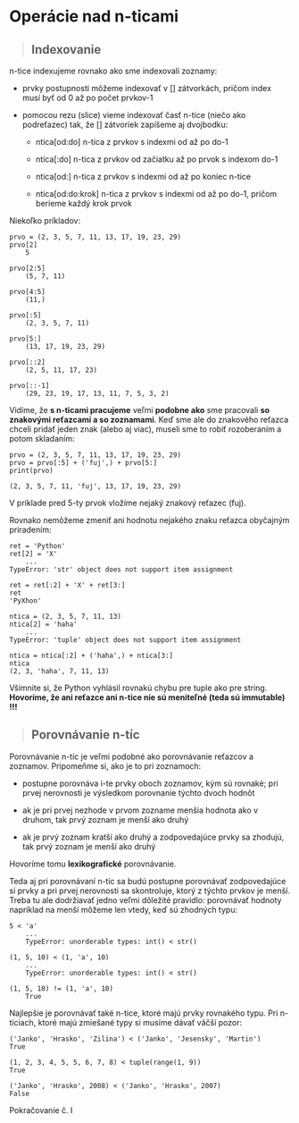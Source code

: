 # Operácie nad n-ticami

> ## Indexovanie
n-tice indexujeme rovnako ako sme indexovali zoznamy:

* prvky postupnosti môžeme indexovať v [] zátvorkách, pričom index musí byť od 0 až po počet prvkov-1

* pomocou rezu (slice) vieme indexovať časť n-tice (niečo ako podreťazec) tak, že [] zátvoriek zapíšeme aj dvojbodku:

    * ntica[od:do] n-tica z prvkov s indexmi od až po do-1

    * ntica[:do] n-tica z prvkov od začiatku až po prvok s indexom do-1

    * ntica[od:] n-tica z prvkov s indexmi od až po koniec n-tice

    * ntica[od:do:krok] n-tica z prvkov s indexmi od až po do-1, pričom berieme každý krok prvok

Niekoľko príkladov:
~~~
prvo = (2, 3, 5, 7, 11, 13, 17, 19, 23, 29)
prvo[2]
    5

prvo[2:5]
    (5, 7, 11)

prvo[4:5]
    (11,)

prvo[:5]
    (2, 3, 5, 7, 11)

prvo[5:]
    (13, 17, 19, 23, 29)

prvo[::2]
    (2, 5, 11, 17, 23)

prvo[::-1]
    (29, 23, 19, 17, 13, 11, 7, 5, 3, 2)
~~~
Vidíme, že **s n-ticami pracujeme** veľmi **podobne ako** sme pracovali **so znakovými reťazcami a so zoznamami**. Keď sme ale do znakového reťazca chceli pridať jeden znak (alebo aj viac), museli sme to robiť rozoberaním a potom skladaním:
~~~
prvo = (2, 3, 5, 7, 11, 13, 17, 19, 23, 29)
prvo = prvo[:5] + ('fuj',) + prvo[5:]
print(prvo)

(2, 3, 5, 7, 11, 'fuj', 13, 17, 19, 23, 29)
~~~
V príklade pred 5-ty prvok vložíme nejaký znakový reťazec (fuj).

Rovnako nemôžeme zmeniť ani hodnotu nejakého znaku reťazca obyčajným priradením:
~~~
ret = 'Python'
ret[2] = 'X'
    ...
TypeError: 'str' object does not support item assignment

ret = ret[:2] + 'X' + ret[3:]
ret
'PyXhon'

ntica = (2, 3, 5, 7, 11, 13)
ntica[2] = 'haha'
    ...
TypeError: 'tuple' object does not support item assignment

ntica = ntica[:2] + ('haha',) + ntica[3:]
ntica
(2, 3, 'haha', 7, 11, 13)
~~~
Všimnite si, že Python vyhlásil rovnakú chybu pre tuple ako pre string.
**Hovoríme, že ani reťazce ani n-tice nie sú meniteľné (teda sú immutable) !!!**

> ## Porovnávanie n-tíc
Porovnávanie n-tíc je veľmi podobné ako porovnávanie reťazcov a zoznamov. Pripomeňme si, ako je to pri zoznamoch:

* postupne porovnáva i-te prvky oboch zoznamov, kým sú rovnaké; pri prvej nerovnosti je výsledkom porovnanie týchto dvoch hodnôt

* ak je pri prvej nezhode v prvom zozname menšia hodnota ako v druhom, tak prvý zoznam je menší ako druhý

* ak je prvý zoznam kratší ako druhý a zodpovedajúce prvky sa zhodujú, tak prvý zoznam je menší ako druhý

Hovoríme tomu **lexikografické** porovnávanie.

Teda aj pri porovnávaní n-tíc sa budú postupne porovnávať zodpovedajúce si prvky a pri prvej nerovnosti sa skontroluje, ktorý z týchto prvkov je menší. Treba tu ale dodržiavať jedno veľmi dôležité pravidlo: porovnávať hodnoty napríklad na menší môžeme len vtedy, keď sú zhodných typu:
~~~
5 < 'a'
    ...
    TypeError: unorderable types: int() < str()

(1, 5, 10) < (1, 'a', 10)
    ...
    TypeError: unorderable types: int() < str()

(1, 5, 10) != (1, 'a', 10)
    True
~~~
Najlepšie je porovnávať také n-tice, ktoré majú prvky rovnakého typu. Pri n-ticiach, ktoré majú zmiešané typy si musíme dávať väčší pozor:
~~~
('Janko', 'Hrasko', 'Zilina') < ('Janko', 'Jesensky', 'Martin')
True

(1, 2, 3, 4, 5, 5, 6, 7, 8) < tuple(range(1, 9))
True

('Janko', 'Hrasko', 2008) < ('Janko', 'Hrasko', 2007)
False
~~~
Pokračovanie č. I

